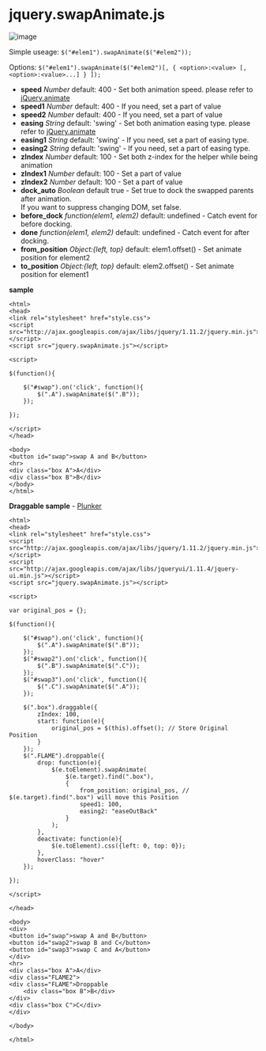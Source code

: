 # jquery.swapAnimate.js

![image](http://i.imgur.com/zWJ3MJc.gif)

Simple useage:
``$("#elem1").swapAnimate($("#elem2"));``

Options:
``$("#elem1").swapAnimate($("#elem2")[, { <option>:<value> [, <option>:<value>...] } ]);``

- **speed** *Number* default: 400 - Set both animation speed. please refer to [jQuery.animate](http://api.jquery.com/animate/)
- **speed1** *Number* default: 400 - If you need, set a part of value
- **speed2** *Number* default: 400 - If you need, set a part of value
- **easing** *String* default: 'swing' - Set both animation easing type. please refer to [jQuery.animate](http://api.jquery.com/animate/)
- **easing1** *String* default: 'swing' - If you need, set a part of easing type.
- **easing2** *String* default: 'swing' - If you need, set a part of easing type.
- **zIndex** *Number* default: 100 - Set both z-index for the helper while being animation
- **zIndex1** *Number* default: 100 - Set a part of value
- **zIndex2** *Number* default: 100 - Set a part of value
- **dock_auto** *Boolean* default true - Set true to dock the swapped parents after animation.<br>If you want to suppress changing DOM, set false.
- **before_dock** *function(elem1, elem2)* default: undefined - Catch event for before docking.
- **done** *function(elem1, elem2)* default: undefined - Catch event for after docking.
- **from_position** *Object:{left, top}* default: elem1.offset() - Set animate position for element2
- **to_position** *Object:{left, top}* default: elem2.offset() - Set animate position for element1

**sample**

```html:
<html>
<head>
<link rel="stylesheet" href="style.css">
<script src="http://ajax.googleapis.com/ajax/libs/jquery/1.11.2/jquery.min.js"></script>
<script src="jquery.swapAnimate.js"></script>

<script>

$(function(){

	$("#swap").on('click', function(){
		$(".A").swapAnimate($(".B"));
	});

});

</script>
</head>

<body>
<button id="swap">swap A and B</button>
<hr>
<div class="box A">A</div>
<div class="box B">B</div>
</body>
</html>
```

**Draggable sample** - [Plunker](http://embed.plnkr.co/XMB4UK/)

```html:
<html>
<head>
<link rel="stylesheet" href="style.css">
<script src="http://ajax.googleapis.com/ajax/libs/jquery/1.11.2/jquery.min.js"></script>
<script src="http://ajax.googleapis.com/ajax/libs/jqueryui/1.11.4/jquery-ui.min.js"></script>
<script src="jquery.swapAnimate.js"></script>

<script>

var original_pos = {};

$(function(){

	$("#swap").on('click', function(){
		$(".A").swapAnimate($(".B"));
	});
	$("#swap2").on('click', function(){
		$(".B").swapAnimate($(".C"));
	});
	$("#swap3").on('click', function(){
		$(".C").swapAnimate($(".A"));
	});

	$(".box").draggable({
		zIndex: 100,
		start: function(e){
			original_pos = $(this).offset(); // Store Original Position
		}
	});
	$(".FLAME").droppable({
		drop: function(e){
			$(e.toElement).swapAnimate(
				$(e.target).find(".box"),
				{
					from_position: original_pos, // $(e.target).find(".box") will move this Position
					speed1: 100,
					easing2: "easeOutBack"
				}
			);
		},
		deactivate: function(e){
			$(e.toElement).css({left: 0, top: 0});
		},
		hoverClass: "hover"
	});

});

</script>

</head>

<body>
<div>
<button id="swap">swap A and B</button>
<button id="swap2">swap B and C</button>
<button id="swap3">swap C and A</button>
</div>
<hr>
<div class="box A">A</div>
<div class="FLAME2">
<div class="FLAME">Droppable
	<div class="box B">B</div>
</div>
<div class="box C">C</div>
</div>

</body>

</html>
```
